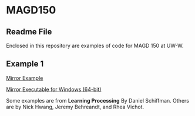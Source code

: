 # MAGD150
## Readme File

Enclosed in this repository are examples of code for MAGD 150 at UW-W. 


## Example 1

[Mirror Example](https://github.com/vichotr/MAGD150/blob/master/Mirror/Mirror.pde)

[Mirror Executable for Windows (64-bit)](https://github.com/vichotr/MAGD150/blob/gh-pages/Mirror/Mirror.exe)

Some examples are from **Learning Processing** By Daniel Schiffman. Others are by Nick Hwang, Jeremy Behreandt, and Rhea Vichot. 
